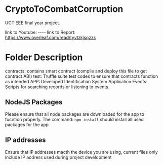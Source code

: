 # CryptoToCombatCorruption
UCT EEE final year project.

link to Youtube: ----
link to Report: https://www.overleaf.com/read/tyvtzkjsqzzs

# Folder Description
contracts: contains smart contract (compile and deploy this file to get contract ABI)
test: Truffle suite test codes to ensure that contracts function as intended
APP: Developed Identification System Application
Events: Scripts for searching records or listening to events.

## NodeJS Packages
Please ensure that all node packages are downloaded for the app to fucntion properly. 
The command: `npm install` should install all used packages for the app

## IP addresses
 Ensure that IP addresses macth the device you are using, current files only include IP address used during project development 
